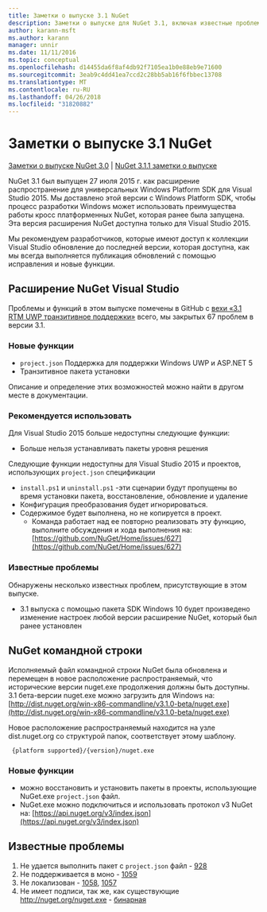 ```yaml
---
title: Заметки о выпуске 3.1 NuGet
description: Заметки о выпуске для NuGet 3.1, включая известные проблемы, исправленные ошибки, добавленные функции и DCR.
author: karann-msft
ms.author: karann
manager: unnir
ms.date: 11/11/2016
ms.topic: conceptual
ms.openlocfilehash: d14455da6f8af4db92f7105ea1b0e88eb9e71600
ms.sourcegitcommit: 3eab9c4dd41ea7ccd2c28bb5ab16f6fbbec13708
ms.translationtype: MT
ms.contentlocale: ru-RU
ms.lasthandoff: 04/26/2018
ms.locfileid: "31820882"
---
```

# <a name="nuget-31-release-notes"></a>Заметки о выпуске 3.1 NuGet

[Заметки о выпуске NuGet 3.0](../release-notes/nuget-3.0.0.md) | [NuGet 3.1.1 заметки о выпуске](../release-notes/nuget-3.1.1.md)

NuGet 3.1 был выпущен 27 июля 2015 г. как расширение распространение для универсальных Windows Platform SDK для Visual Studio 2015. Мы доставлено этой версии с Windows Platform SDK, чтобы процесс разработки Windows может использовать преимущества работы кросс платформенных NuGet, которая ранее была запущена. Эта версия расширения NuGet доступна только для Visual Studio 2015.

Мы рекомендуем разработчиков, которые имеют доступ к коллекции Visual Studio обновление до последней версии, которая доступна, как мы всегда выполняется публикация обновлений с помощью исправления и новые функции.

## <a name="nuget-visual-studio-extension"></a>Расширение NuGet Visual Studio

Проблемы и функций в этом выпуске помечены в GitHub с [вехи «3.1 RTM UWP транзитивное поддержки»](https://github.com/NuGet/Home/issues?utf8=%E2%9C%93&q=is%3Aclosed+milestone%3A%223.1+RTM+UWP+transitive+support%22+) всего, мы закрытых 67 проблем в версии 3.1.

### <a name="new-features"></a>Новые функции

* `project.json` Поддержка для поддержки Windows UWP и ASP.NET 5
* Транзитивное пакета установки

Описание и определение этих возможностей можно найти в другом месте в документации.

### <a name="deprecated"></a>Рекомендуется использовать

Для Visual Studio 2015 больше недоступны следующие функции:

* Больше нельзя устанавливать пакеты уровня решения

Следующие функции недоступны для Visual Studio 2015 и проектов, использующих `project.json` спецификации

* `install.ps1` и `uninstall.ps1` -эти сценарии будут пропущены во время установки пакета, восстановление, обновление и удаление
* Конфигурация преобразования будет игнорироваться.
* Содержимое будет выполнена, но не копируется в проект.
    * Команда работает над ее повторно реализовать эту функцию, выполните обсуждения и хода выполнения на: [https://github.com/NuGet/Home/issues/627](https://github.com/NuGet/Home/issues/627)


### <a name="known-issues"></a>Известные проблемы

Обнаружены несколько известных проблем, присутствующие в этом выпуске.

* 3.1 выпуска с помощью пакета SDK Windows 10 будет произведено изменение настроек любой версии расширение NuGet, который был ранее установлен

## <a name="nuget-command-line"></a>NuGet командной строки

Исполняемый файл командной строки NuGet была обновлена и перемещен в новое расположение распространяемый, что исторические версии nuget.exe продолжения должны быть доступны.  3.1 бета-версии nuget.exe можно загрузить для Windows на: [http://dist.nuget.org/win-x86-commandline/v3.1.0-beta/nuget.exe](http://dist.nuget.org/win-x86-commandline/v3.1.0-beta/nuget.exe)

Новое расположение распространяемый находится на узле dist.nuget.org со структурой папок, соответствует этому шаблону.

     {platform supported}/{version}/nuget.exe

### <a name="new-features"></a>Новые функции

* можно восстановить и установить пакеты в проекты, использующие NuGet.exe `project.json` файл.
* NuGet.exe можно подключиться и использовать протокол v3 NuGet на: [https://api.nuget.org/v3/index.json](https://api.nuget.org/v3/index.json)

## <a name="known-issues"></a>Известные проблемы ##

1.    Не удается выполнить пакет с `project.json` файл - [928](https://github.com/NuGet/Home/issues/928)
2.    Не поддерживается в моно - [1059](https://github.com/NuGet/Home/issues/1059)
3.    Не локализован - [1058](https://github.com/NuGet/Home/issues/1058), [1057](https://github.com/NuGet/Home/issues/1057)
4.    Не имеет подписи, так же, как существующие http://nuget.org/nuget.exe - [бинарная](https://github.com/NuGet/Home/issues/1073)
